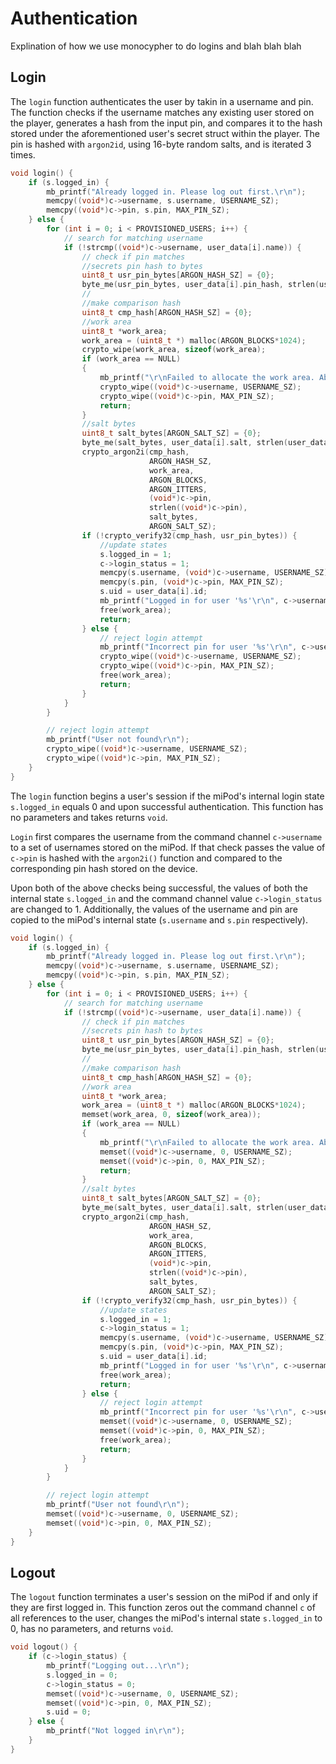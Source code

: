 # Authentication

Explination of how we use monocypher to do logins and blah blah blah

## Login
The ```login``` function authenticates the user by takin in a username and pin. The function checks if the username matches any existing user stored on the player, generates a hash from the input pin, and compares it to the hash stored under the aforementioned user's secret struct within the player. The pin is hashed with ```argon2id```, using 16-byte random salts, and is iterated 3 times.

```c
void login() {
    if (s.logged_in) {
        mb_printf("Already logged in. Please log out first.\r\n");
        memcpy((void*)c->username, s.username, USERNAME_SZ);
        memcpy((void*)c->pin, s.pin, MAX_PIN_SZ);
    } else {
        for (int i = 0; i < PROVISIONED_USERS; i++) {
            // search for matching username
            if (!strcmp((void*)c->username, user_data[i].name)) {
                // check if pin matches
            	//secrets pin hash to bytes
            	uint8_t usr_pin_bytes[ARGON_HASH_SZ] = {0};
            	byte_me(usr_pin_bytes, user_data[i].pin_hash, strlen(user_data[i].pin_hash));
            	//
            	//make comparison hash
            	uint8_t cmp_hash[ARGON_HASH_SZ] = {0};
            	//work area
            	uint8_t *work_area;
            	work_area = (uint8_t *) malloc(ARGON_BLOCKS*1024);
            	crypto_wipe(work_area, sizeof(work_area);
            	if (work_area == NULL)
            	{
            		mb_printf("\r\nFailed to allocate the work area. Aborting.\r\n");
            		crypto_wipe((void*)c->username, USERNAME_SZ);
                    crypto_wipe((void*)c->pin, MAX_PIN_SZ);
            		return;
            	}
            	//salt bytes
            	uint8_t salt_bytes[ARGON_SALT_SZ] = {0};
            	byte_me(salt_bytes, user_data[i].salt, strlen(user_data[i].salt));
                crypto_argon2i(cmp_hash,
            				   ARGON_HASH_SZ,
							   work_area,
							   ARGON_BLOCKS,
							   ARGON_ITTERS,
							   (void*)c->pin,
							   strlen((void*)c->pin),
							   salt_bytes,
							   ARGON_SALT_SZ);
                if (!crypto_verify32(cmp_hash, usr_pin_bytes)) {
                    //update states
                    s.logged_in = 1;
                    c->login_status = 1;
                    memcpy(s.username, (void*)c->username, USERNAME_SZ);
                    memcpy(s.pin, (void*)c->pin, MAX_PIN_SZ);
                    s.uid = user_data[i].id;
                    mb_printf("Logged in for user '%s'\r\n", c->username);
                    free(work_area);
                    return;
                } else {
                    // reject login attempt
                    mb_printf("Incorrect pin for user '%s'\r\n", c->username);
                    crypto_wipe((void*)c->username, USERNAME_SZ);
                    crypto_wipe((void*)c->pin, MAX_PIN_SZ);
                    free(work_area);
                    return;
                }
            }
        }

        // reject login attempt
        mb_printf("User not found\r\n");
        crypto_wipe((void*)c->username, USERNAME_SZ);
        crypto_wipe((void*)c->pin, MAX_PIN_SZ);
    }
}
```

The ```login``` function begins a user's session if the miPod's internal login state ```s.logged_in``` equals 0 and upon successful authentication. This function has no parameters and takes returns ```void```.

```Login``` first compares the username from the command channel ```c->username``` to a set of usernames stored on the miPod. If that check passes the value of ```c->pin``` is hashed with the ```argon2i()``` function and compared to the corresponding pin hash stored on the device.

Upon both of the above checks being successful, the values of both the internal state ```s.logged_in``` and the command channel value ```c->login_status``` are changed to 1. Additionally, the values of the username and pin are copied to the miPod's internal state (```s.username``` and ```s.pin``` respectively). 

```c
void login() {
    if (s.logged_in) {
        mb_printf("Already logged in. Please log out first.\r\n");
        memcpy((void*)c->username, s.username, USERNAME_SZ);
        memcpy((void*)c->pin, s.pin, MAX_PIN_SZ);
    } else {
        for (int i = 0; i < PROVISIONED_USERS; i++) {
            // search for matching username
            if (!strcmp((void*)c->username, user_data[i].name)) {
                // check if pin matches
            	//secrets pin hash to bytes
            	uint8_t usr_pin_bytes[ARGON_HASH_SZ] = {0};
            	byte_me(usr_pin_bytes, user_data[i].pin_hash, strlen(user_data[i].pin_hash));
            	//
            	//make comparison hash
            	uint8_t cmp_hash[ARGON_HASH_SZ] = {0};
            	//work area
            	uint8_t *work_area;
            	work_area = (uint8_t *) malloc(ARGON_BLOCKS*1024);
            	memset(work_area, 0, sizeof(work_area));
            	if (work_area == NULL)
            	{
            		mb_printf("\r\nFailed to allocate the work area. Aborting.\r\n");
            		memset((void*)c->username, 0, USERNAME_SZ);
            		memset((void*)c->pin, 0, MAX_PIN_SZ);
            		return;
            	}
            	//salt bytes
            	uint8_t salt_bytes[ARGON_SALT_SZ] = {0};
            	byte_me(salt_bytes, user_data[i].salt, strlen(user_data[i].salt));
                crypto_argon2i(cmp_hash,
            				   ARGON_HASH_SZ,
							   work_area,
							   ARGON_BLOCKS,
							   ARGON_ITTERS,
							   (void*)c->pin,
							   strlen((void*)c->pin),
							   salt_bytes,
							   ARGON_SALT_SZ);
                if (!crypto_verify32(cmp_hash, usr_pin_bytes)) {
                    //update states
                    s.logged_in = 1;
                    c->login_status = 1;
                    memcpy(s.username, (void*)c->username, USERNAME_SZ);
                    memcpy(s.pin, (void*)c->pin, MAX_PIN_SZ);
                    s.uid = user_data[i].id;
                    mb_printf("Logged in for user '%s'\r\n", c->username);
                    free(work_area);
                    return;
                } else {
                    // reject login attempt
                    mb_printf("Incorrect pin for user '%s'\r\n", c->username);
                    memset((void*)c->username, 0, USERNAME_SZ);
                    memset((void*)c->pin, 0, MAX_PIN_SZ);
                    free(work_area);
                    return;
                }
            }
        }

        // reject login attempt
        mb_printf("User not found\r\n");
        memset((void*)c->username, 0, USERNAME_SZ);
        memset((void*)c->pin, 0, MAX_PIN_SZ);
    }
}
```

## Logout
The ```logout``` function terminates a user's session on the miPod if and only if they are first logged in. This function zeros out the command channel ```c``` of all references to the user, changes the miPod's internal state ```s.logged_in``` to 0, has no parameters, and returns ```void```.

```c
void logout() {
    if (c->login_status) {
        mb_printf("Logging out...\r\n");
        s.logged_in = 0;
        c->login_status = 0;
        memset((void*)c->username, 0, USERNAME_SZ);
        memset((void*)c->pin, 0, MAX_PIN_SZ);
        s.uid = 0;
    } else {
        mb_printf("Not logged in\r\n");
    }
}
```
